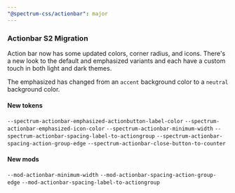 ```yaml
---
"@spectrum-css/actionbar": major
---
```


### Actionbar S2 Migration

Action bar now has some updated colors, corner radius, and icons. There's a new look to the default and emphasized variants and each have a custom touch in both light and dark themes.

The emphasized has changed from an `accent` background color to a `neutral` background color.

#### New tokens

`--spectrum-actionbar-emphasized-actionbutton-label-color`
`--spectrum-actionbar-emphasized-icon-color`
`--spectrum-actionbar-minimum-width`
`--spectrum-actionbar-spacing-label-to-actiongroup`
`--spectrum-actionbar-spacing-action-group-edge`
`--spectrum-actionbar-close-button-to-counter`

#### New mods

`--mod-actionbar-minimum-width`
`--mod-actionbar-spacing-action-group-edge`
`--mod-actionbar-spacing-label-to-actiongroup`

